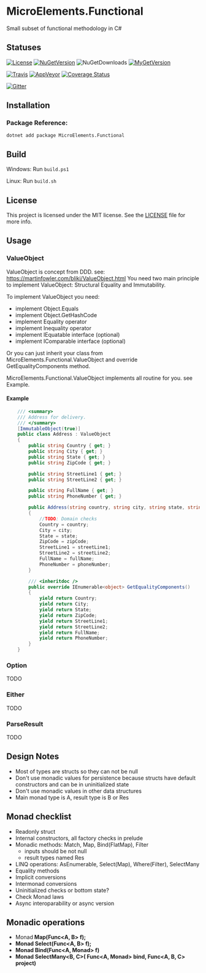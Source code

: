 # MicroElements.Functional
Small subset of functional methodology in C#

## Statuses
[![License](https://img.shields.io/github/license/micro-elements/MicroElements.Functional.svg)](https://raw.githubusercontent.com/micro-elements/MicroElements.Functional/master/LICENSE)
[![NuGetVersion](https://img.shields.io/nuget/v/MicroElements.Functional.svg)](https://www.nuget.org/packages/MicroElements.Functional)
![NuGetDownloads](https://img.shields.io/nuget/dt/MicroElements.Functional.svg)
[![MyGetVersion](https://img.shields.io/myget/micro-elements/v/MicroElements.Functional.svg)](https://www.myget.org/feed/micro-elements/package/nuget/MicroElements.Functional)

[![Travis](https://img.shields.io/travis/micro-elements/MicroElements.Functional/master.svg?logo=travis)](https://travis-ci.org/micro-elements/MicroElements.Functional)
[![AppVeyor](https://img.shields.io/appveyor/ci/micro-elements/microelements-functional.svg?logo=appveyor)](https://ci.appveyor.com/project/micro-elements/microelements-functional)
[![Coverage Status](https://img.shields.io/coveralls/micro-elements/MicroElements.Functional.svg)](https://coveralls.io/r/micro-elements/MicroElements.Functional)

[![Gitter](https://img.shields.io/gitter/room/micro-elements/MicroElements.Functional.svg)](https://gitter.im/micro-elements/MicroElements.Functional)

## Installation

### Package Reference:

```
dotnet add package MicroElements.Functional
```

## Build
Windows: Run `build.ps1`

Linux: Run `build.sh`

## License
This project is licensed under the MIT license. See the [LICENSE] file for more info.

## Usage

### ValueObject
ValueObject is concept from DDD. see: https://martinfowler.com/bliki/ValueObject.html
You need two main principle to implement ValueObject: Structural Equality and Immutability.

To implement ValueObject you need:
- implement Object.Equals
- implement Object.GetHashCode
- implement Equality operator
- implement Inequality operator
- implement IEquatable interface (optional)
- implement IComparable interface (optional)

Or you can just inherit your class from MicroElements.Functional.ValueObject and override GetEqualityComponents method. 

MicroElements.Functional.ValueObject implements all routine for you. see Example.

#### Example
```csharp
    /// <summary>
    /// Address for delivery.
    /// </summary>
    [ImmutableObject(true)]
    public class Address : ValueObject
    {
        public string Country { get; }
        public string City { get; }
        public string State { get; }
        public string ZipCode { get; }

        public string StreetLine1 { get; }
        public string StreetLine2 { get; }

        public string FullName { get; }
        public string PhoneNumber { get; }

        public Address(string country, string city, string state, string zipCode, string streetLine1, string streetLine2, string fullName, string phoneNumber)
        {
            //TODO: Domain checks
            Country = country;
            City = city;
            State = state;
            ZipCode = zipCode;
            StreetLine1 = streetLine1;
            StreetLine2 = streetLine2;
            FullName = fullName;
            PhoneNumber = phoneNumber;
        }

        /// <inheritdoc />
        public override IEnumerable<object> GetEqualityComponents()
        {
            yield return Country;
            yield return City;
            yield return State;
            yield return ZipCode;
            yield return StreetLine1;
            yield return StreetLine2;
            yield return FullName;
            yield return PhoneNumber;
        }
    }
```

### Option
TODO

### Either
TODO

### ParseResult
TODO

## Design Notes
- Most of types are structs so they can not be null
- Don't use monadic values for persistence because structs have default constructors and can be in uninitialized state
- Don't use monadic values in other data structures
- Main monad type is A, result type is B or Res

## Monad checklist
- Readonly struct
- Internal constructors, all factory checks in prelude
- Monadic methods: Match, Map, Bind(FlatMap), Filter
  - inputs should be not null
  - result types named Res
- LINQ operations: AsEnumerable, Select(Map), Where(Filter), SelectMany
- Equality methods
- Implicit conversions
- Intermonad conversions
- Uninitialized checks or bottom state?
- Check Monad laws
- Async interoparability or async version

## Monadic operations
- Monad<B> Map(Func<A, B> f);
- Monad<B> Select(Func<A, B> f);
- Monad<B> Bind(Func<A, Monad<B>> f)
- Monad<C> SelectMany<B, C>(
            Func<A, Monad<B>> bind,
            Func<A, B, C> project)

[LICENSE]: https://raw.githubusercontent.com/micro-elements/MicroElements.Functional/master/LICENSE
